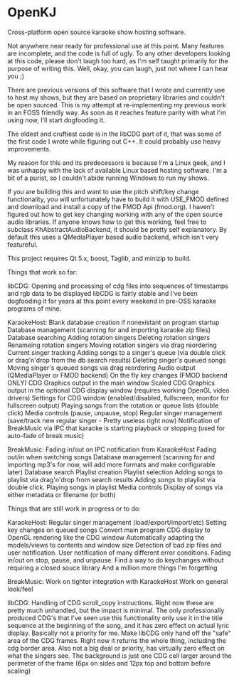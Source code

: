 OpenKJ
======

Cross-platform open source karaoke show hosting software.


Not anywhere near ready for professional use at this point.  Many features are incomplete, and the code is full of ugly. To any other developers looking at this code, please don't laugh too hard, as I'm self taught primarily for the purpose of writing this.  Well, okay, you can laugh, just not where I can hear you ;)

There are previous versions of this software that I wrote and currently use to host my shows, but they are based on proprietary libraries and couldn't be open sourced.  This is my attempt at re-implementing my previous work in an FOSS friendly way.  As soon as it reaches feature parity with what I'm using now, I'll start dogfooding it.

The oldest and cruftiest code is in the libCDG part of it, that was some of the first code I wrote while figuring out C++.  It could probably use heavy improvements.

My reason for this and its predecessors is because I'm a Linux geek, and I was unhappy with the lack of available Linux based hosting software.  I'm a bit of a purist, so I couldn't abide running Windows to run my shows.  

If you are building this and want to use the pitch shift/key change functionality, you will unfortunately have to build it with USE_FMOD defined and download and install a copy of the FMOD Api (fmod.org).  I haven't figured out how to get key changing working with any of the open source audio libraries.  If anyone knows how to get this working, feel free to subclass KhAbstractAudioBackend, it should be pretty self explanatory.  By default this uses a QMediaPlayer based audio backend, which isn't very featureful.

This project requires Qt 5.x, boost, Taglib, and minizip to build.

Things that work so far:

libCDG:
Opening and processing of cdg files into sequences of timestamps and rgb data to be displayed
libCDG is fairly stable and I've been dogfooding it for years at this point every weekend in pre-OSS karaoke programs of mine.

KaraokeHost:
Blank database creation if nonexistant on program startup
Database management (scanning for and importing karaoke zip files)
Database searching
Adding rotation singers
Deleting rotation singers
Renameing rotation singers
Moving rotation singers via drag reordering
Current singer tracking
Adding songs to a singer's queue (via double click or drag'n'drop from the db search results)
Deleting singer's queued songs
Moving singer's queued songs via drag reordering
Audio output (QMediaPlayer or FMOD backend)
On the fly key changes (FMOD backend ONLY)
CDG Graphics output in the main window
Scaled CDG Graphics output in the optional CDG display window (requires working OpenGL video drivers)
Settings for CDG window (enabled/disabled, fullscreen, monitor for fullscreen output)
Playing songs from the rotation or queue lists (double click)
Media controls (pause, unpause, stop)
Regular singer management (save/track new regular singer - Pretty useless right now)
Notification of BreakMusic via IPC that karaoke is starting playback or stopping (used for auto-fade of break music)

BreakMusic:
Fading in/out on IPC notification from KaraokeHost
Fading out/in when switching songs
Database management (scanning for and importing mp3's for now, will add more formats and make configurable later)
Database search
Playlist creation
Playlist selection
Adding songs to playlist via drag'n'drop from search results
Adding songs to playlist via double click.
Playing songs in playlist
Media controls
Display of songs via either metadata or filename (or both)

Things that are still work in progress or to do:

KaraokeHost:
Regular singer management (load/export/import/etc)
Setting key changes on queued songs
Convert main program CDG display to OpenGL rendering like the CDG window
Automatically adapting the models/views to contents and window size
Detection of bad zip files and user notification.
User notification of many different error conditions.
Fading in/out on stop, pause, and unpause.
Find a way to do keychanges without requiring a closed souce library
And a million more things I'm forgetting

BreakMusic:
Work on tighter integration with KaraokeHost
Work on general look/feel

libCDG:
Handling of CDG scroll_copy instructions.  Right now these are pretty much unhandled, but the impact is minimal.  The only professionally produced CDG's that I've seen use this functionality only use it in the title sequence at the beginning of the song, and it has zero effect on actual lyric display.  Basically not a priority for me.
Make libCDG only hand off the "safe" area of the CDG frames.  Right now it returns the whole thing, including the cdg border area.  Also not a big deal or priority, has virtually zero effect on what the singers see.  The background is just one CDG cell larger around the perimeter of the frame (6px on sides and 12px top and bottom before scaling)

